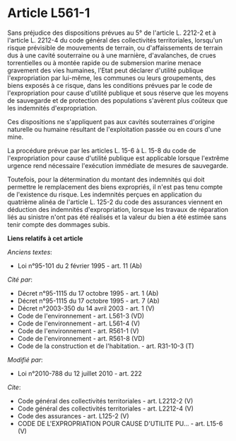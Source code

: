 # Article L561-1

Sans préjudice des dispositions prévues au 5° de l'article L. 2212-2 et à l'article L. 2212-4 du code général des
collectivités territoriales, lorsqu'un risque prévisible de mouvements de terrain, ou d'affaissements de terrain dus à une
cavité souterraine ou à une marnière, d'avalanches, de crues torrentielles ou à montée rapide ou de submersion marine menace
gravement des vies humaines, l'Etat peut déclarer d'utilité publique l'expropriation par lui-même, les communes ou leurs
groupements, des biens exposés à ce risque, dans les conditions prévues par le code de l'expropriation pour cause d'utilité
publique et sous réserve que les moyens de sauvegarde et de protection des populations s'avèrent plus coûteux que les
indemnités d'expropriation. 

Ces dispositions ne s'appliquent pas aux cavités souterraines d'origine naturelle ou humaine résultant de l'exploitation
passée ou en cours d'une mine. 

La procédure prévue par les articles L. 15-6 à L. 15-8 du code de l'expropriation pour cause d'utilité publique est
applicable lorsque l'extrême urgence rend nécessaire l'exécution immédiate de mesures de sauvegarde. 

Toutefois, pour la détermination du montant des indemnités qui doit permettre le remplacement des biens expropriés, il n'est
pas tenu compte de l'existence du risque. Les indemnités perçues en application du quatrième alinéa de l'article L. 125-2 du
code des assurances viennent en déduction des indemnités d'expropriation, lorsque les travaux de réparation liés au sinistre
n'ont pas été réalisés et la valeur du bien a été estimée sans tenir compte des dommages subis.

**Liens relatifs à cet article**

_Anciens textes_:

  - Loi n°95-101 du 2 février 1995 - art. 11 (Ab)

_Cité par_:

  - Décret n°95-1115 du 17 octobre 1995 - art. 1 (Ab)
  - Décret n°95-1115 du 17 octobre 1995 - art. 7 (Ab)
  - Décret n°2003-350 du 14 avril 2003 - art. 1 (V)
  - Code de l'environnement - art. L561-3 (VD)
  - Code de l'environnement - art. L561-4 (V)
  - Code de l'environnement - art. R561-1 (V)
  - Code de l'environnement - art. R561-8 (VD)
  - Code de la construction et de l'habitation. - art. R31-10-3 (T)

_Modifié par_:

  - Loi n°2010-788 du 12 juillet 2010 - art. 222

_Cite_:

  - Code général des collectivités territoriales - art. L2212-2 (V)
  - Code général des collectivités territoriales - art. L2212-4 (V)
  - Code des assurances - art. L125-2 (V)
  - CODE DE L'EXPROPRIATION POUR CAUSE D'UTILITE PU... - art. L15-6 (V)
